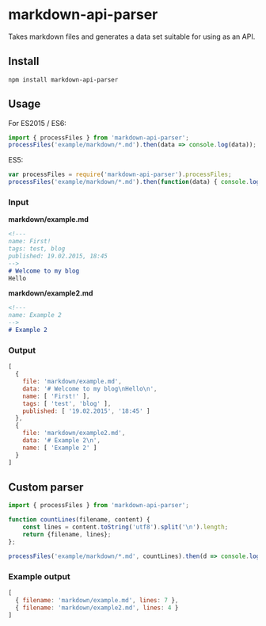 # markdown-api-parser

Takes markdown files and generates a data set suitable for using as an API.

## Install

`npm install markdown-api-parser`

## Usage

For ES2015 / ES6:

```js
import { processFiles } from 'markdown-api-parser';
processFiles('example/markdown/*.md').then(data => console.log(data));
```

ES5:

```js
var processFiles = require('markdown-api-parser').processFiles;
processFiles('example/markdown/*.md').then(function(data) { console.log(data) });
```


### Input

**markdown/example.md**

```md
<!---
name: First!
tags: test, blog
published: 19.02.2015, 18:45
-->
# Welcome to my blog
Hello
```

**markdown/example2.md**

```md
<!---
name: Example 2
-->
# Example 2
```

### Output

```js
[ 
  { 
    file: 'markdown/example.md',
    data: '# Welcome to my blog\nHello\n',
    name: [ 'First!' ],
    tags: [ 'test', 'blog' ],
    published: [ '19.02.2015', '18:45' ] 
  },
  { 
    file: 'markdown/example2.md',
    data: '# Example 2\n',
    name: [ 'Example 2' ] 
  } 
]
```


## Custom parser

```js
import { processFiles } from 'markdown-api-parser';

function countLines(filename, content) {
    const lines = content.toString('utf8').split('\n').length;
    return {filename, lines};
};

processFiles('example/markdown/*.md', countLines).then(d => console.log(d));
```

### Example output

```js
[ 
  { filename: 'markdown/example.md', lines: 7 },
  { filename: 'markdown/example2.md', lines: 4 } 
]
```
